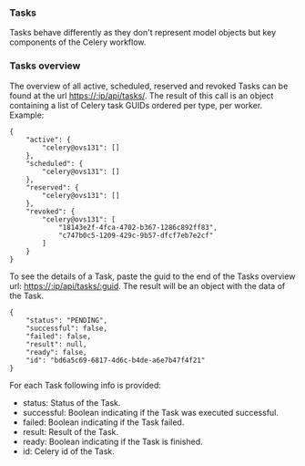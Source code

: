 ### Tasks

Tasks behave differently as they don't represent model objects but key
components of the Celery workflow.

### Tasks overview

The overview of all active, scheduled, reserved and revoked Tasks can be
found at the url [https://:ip/api/tasks/](https://:ip/api/tasks/). The
result of this call is an object containing a list of Celery task GUIDs
ordered per type, per worker. Example:

```
{
    "active": {
        "celery@ovs131": []
    },
    "scheduled": {
        "celery@ovs131": []
    },
    "reserved": {
        "celery@ovs131": []
    },
    "revoked": {
        "celery@ovs131": [
            "18143e2f-4fca-4702-b367-1286c892ff83",
            "c747b0c5-1209-429c-9b57-dfcf7eb7e2cf"
        ]
    }
}
```

To see the details of a Task, paste the guid to the end of the Tasks
overview url:
[https://:ip/api/tasks/:guid](https://:ip/api/tasks/:guid). The result
will be an object with the data of the Task.

```
{
    "status": "PENDING",
    "successful": false,
    "failed": false,
    "result": null,
    "ready": false,
    "id": "bd6a5c69-6817-4d6c-b4de-a6e7b47f4f21"
}
```

For each Task following info is provided:

-   status: Status of the Task.
-   successful: Boolean indicating if the Task was executed successful.
-   failed: Boolean indicating if the Task failed.
-   result: Result of the Task.
-   ready: Boolean indicating if the Task is finished.
-   id: Celery id of the Task.

